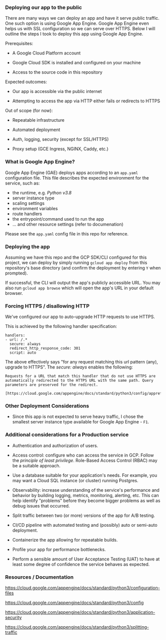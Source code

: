### Deploying our app to the public
There are many ways we can deploy an app and have it serve public traffic.
One such option is using Google App Engine. Google App Engine even helps us with SSL configuration so we can serve over HTTPS.
Below I will outline the steps I took to deploy this app using Google App Engine.

Prerequisites:

* A Google Cloud Platform account

* Google Cloud SDK is installed and configured on your machine

* Access to the source code in this repository

Expected outcomes:

* Our app is accessible via the public internet

* Attempting to access the app via HTTP either fails or redirects to HTTPS

Out of scope (for now):

* Repeatable infrastructure

* Automated deployment

* Auth, logging, security (except for SSL/HTTPS)

* Proxy setup (GCE Ingress, NGINX, Caddy, etc.)

### What is Google App Engine?
Google App Engine (GAE) deploys apps according to an `app.yaml`
configuration file. This file describes the expected environment for the service, such as:

- the runtime, e.g. _Python v3.8_
- server instance type
- scaling settings
- environment variables
- route handlers
- the entrypoint/command used to run the app
- ... and other resource settings (refer to documenation)

Please see the `app.yaml` config file in this repo for reference.

### Deploying the app

Assuming we have this repo and the GCP SDK/CLI configured for this project, we can deploy by simply running `gcloud app deploy` from this repository's base directory (and confirm the deployment by entering `Y` when prompted).

If successful, the CLI will output the app's publicly accessible URL. You may also run `gcloud app browse` which will open the app's URL in your default browser.

### Forcing HTTPS / disallowing HTTP

We've configured our app to auto-upgrade HTTP requests to use HTTPS.

This is achieved by the following handler specification:
```
handlers:
- url: /.*
  secure: always
  redirect_http_response_code: 301
  script: auto
```

The above effectively says "for any request matching this url pattern (any), upgrade to HTTPS". The _secure: always_ enables the following:

```
Requests for a URL that match this handler that do not use HTTPS are automatically redirected to the HTTPS URL with the same path. Query parameters are preserved for the redirect.

[https://cloud.google.com/appengine/docs/standard/python3/config/appref#handlers_http_headers]
```


### Other Deployment Considerations

* Since this app is not expected to serve heavy traffic, I chose the smallest server instance type available for Google App Engine - `F1`.

### Additional considerations for a Production service

* Authentication and authorization of users.

* Access control: configure who can access the service in GCP. Follow the _principle of least privilege_. Role-Based Access Control (RBAC) may be a suitable approach.

* Use a database suitable for your application's needs. For example, you may want a Cloud SQL instance (or cluster) running Postgres.

* Observability: increase understanding of the service's performance and behavior by building logging, metrics, monitoring, alerting, etc. This can help identify "problems" before they become bigger problems as well as debug issues that occurred.

* Split traffic between two (or more) versions of the app for A/B testing.

* CI/CD pipeline with automated testing and (possibly) auto or semi-auto deployment.

* Containerize the app allowing for repeatable builds.

* Profile your app for performance bottlenecks.

* Perform a sensible amount of User Acceptance Testing (UAT) to have at least some degree of confidence the service behaves as expected.

### Resources / Documentation

https://cloud.google.com/appengine/docs/standard/python3/configuration-files

https://cloud.google.com/appengine/docs/standard/python3/config

https://cloud.google.com/appengine/docs/standard/python3/application-security

https://cloud.google.com/appengine/docs/standard/python3/splitting-traffic